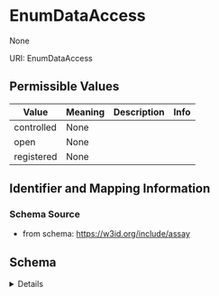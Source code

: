 # EnumDataAccess

None

URI: EnumDataAccess

## Permissible Values

| Value | Meaning | Description | Info |
| --- | --- | --- | --- |
| controlled | None |  | |
| open | None |  | |
| registered | None |  | |



## Identifier and Mapping Information







### Schema Source


* from schema: https://w3id.org/include/assay




## Schema

<details>
```yaml
name: enum_data_access
definition_uri: include:enum_data_access
from_schema: https://w3id.org/include/assay
rank: 1000
permissible_values:
  controlled:
    text: controlled
    title: Controlled
  open:
    text: open
    title: Open
  registered:
    text: registered
    title: Registered

```
</details>
